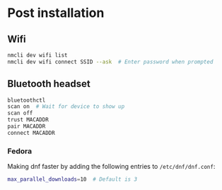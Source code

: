 # Post installation

## Wifi

```bash
nmcli dev wifi list
nmcli dev wifi connect SSID --ask  # Enter password when prompted
```

## Bluetooth headset

```bash
bluetoothctl
scan on  # Wait for device to show up
scan off
trust MACADDR
pair MACADDR
connect MACADDR
```

### Fedora
Making dnf faster by adding the following entries to `/etc/dnf/dnf.conf`:
```bash
max_parallel_downloads=10  # Default is 3
```
